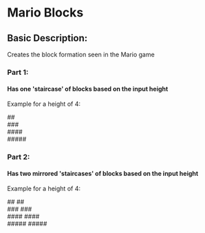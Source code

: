<h1>Mario Blocks</h1>

<h2>Basic Description:</h2>

Creates the block formation seen in the Mario game

<h3>Part 1:</h3>

<h4>Has one 'staircase' of blocks based on the input height</h4>

Example for a height of 4:

<div>   ##</div>
<div>  ###</div>
<div> ####</div>
<div>#####</div>

<h3>Part 2:</h3>

<h4>Has two mirrored 'staircases' of blocks based on the input height</h4>

Example for a height of 4:

<div>   ##  ##</div>
<div>  ###  ###</div>
<div> ####  ####</div>
<div>#####  #####</div>
